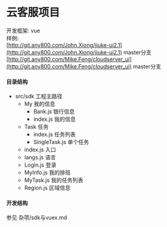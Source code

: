 # 云客服项目
开发框架: vue  
样例:   
[http://git.any800.com/John.Xiong/jiuke-ui2.1](http://git.any800.com/John.Xiong/jiuke-ui2.1)  master分支  
[http://git.any800.com/Mike.Feng/cloudserver_ui](http://git.any800.com/Mike.Feng/cloudserver_ui)  master分支  

#### 目录结构
- src/sdk           工程主路径
  - My              我的信息
    - Bank.js       银行信息
    - index.js      我的信息
  - Task            任务
    - index.js      任务列表
    - SingleTask.js 单个任务
  - index.js        入口
  - langs.js        语言
  - Login.js        登录
  - MyInfo.js       我的排班
  - MyTask.js       我的任务列表
  - Region.js       区域信息


#### 开发结构
参见 杂项/sdk与vuex.md